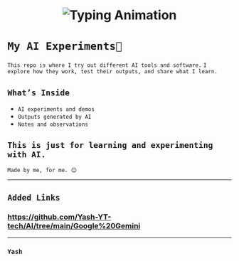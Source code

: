 
<!-- Header with Typing Animation -->
<h1 align="center">
  <img src="https://readme-typing-svg.herokuapp.com?font=Fira+Code&size=28&pause=1000&color=000000center=true&vCenter=true&width=600&lines=🚀+Yash's+AI+Experiment;Using+AI+LLM+Tools+Agents;Explore+→+Learn+→+Apply+→+Result" alt="Typing Animation" />
</h1>



# `My AI Experiments🤖`

`This repo is where I try out different AI tools and software.`
`I explore how they work, test their outputs, and share what I learn.`  

## `What’s Inside`
- `AI experiments and demos`
- `Outputs generated by AI` 
- `Notes and observations`

`This is just for learning and experimenting with AI.`
---
`Made by me, for me. 😊`

---
## `Added Links`

### **https://github.com/Yash-YT-tech/AI/tree/main/Google%20Gemini**


---


### `Yash`

